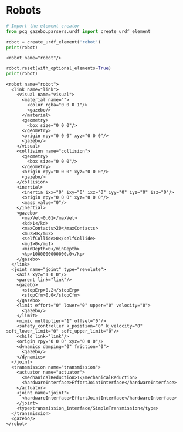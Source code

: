 
# Robots


```python
# Import the element creator
from pcg_gazebo.parsers.urdf import create_urdf_element
```


```python
robot = create_urdf_element('robot')
print(robot)
```

    <robot name="robot"/>
    



```python
robot.reset(with_optional_elements=True)
print(robot)
```

    <robot name="robot">
      <link name="link">
        <visual name="visual">
          <material name="">
            <color rgba="0 0 0 1"/>
            <gazebo/>
          </material>
          <geometry>
            <box size="0 0 0"/>
          </geometry>
          <origin rpy="0 0 0" xyz="0 0 0"/>
          <gazebo/>
        </visual>
        <collision name="collision">
          <geometry>
            <box size="0 0 0"/>
          </geometry>
          <origin rpy="0 0 0" xyz="0 0 0"/>
          <gazebo/>
        </collision>
        <inertial>
          <inertia ixx="0" ixy="0" ixz="0" iyy="0" iyz="0" izz="0"/>
          <origin rpy="0 0 0" xyz="0 0 0"/>
          <mass value="0"/>
        </inertial>
        <gazebo>
          <maxVel>0.01</maxVel>
          <kd>1</kd>
          <maxContacts>20</maxContacts>
          <mu2>0</mu2>
          <selfCollide>0</selfCollide>
          <mu1>0</mu1>
          <minDepth>0</minDepth>
          <kp>1000000000000.0</kp>
        </gazebo>
      </link>
      <joint name="joint" type="revolute">
        <axis xyz="1 0 0"/>
        <parent link="link"/>
        <gazebo>
          <stopErp>0.2</stopErp>
          <stopCfm>0.0</stopCfm>
        </gazebo>
        <limit effort="0" lower="0" upper="0" velocity="0">
          <gazebo/>
        </limit>
        <mimic multiplier="1" offset="0"/>
        <safety_controller k_position="0" k_velocity="0" soft_lower_limit="0" soft_upper_limit="0"/>
        <child link="link"/>
        <origin rpy="0 0 0" xyz="0 0 0"/>
        <dynamics damping="0" friction="0">
          <gazebo/>
        </dynamics>
      </joint>
      <transmission name="transmission">
        <actuator name="actuator">
          <mechanicalReduction>1</mechanicalReduction>
          <hardwareInterface>EffortJointInterface</hardwareInterface>
        </actuator>
        <joint name="joint">
          <hardwareInterface>EffortJointInterface</hardwareInterface>
        </joint>
        <type>transmission_interface/SimpleTransmission</type>
      </transmission>
      <gazebo/>
    </robot>
    

